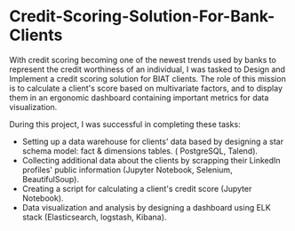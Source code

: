 # Credit-Scoring-Solution-For-Bank-Clients
With credit scoring becoming one of the newest trends used by banks to represent the credit worthiness of an individual, I was tasked to Design and Implement a credit scoring solution for BIAT clients. The role of this mission is to calculate a client's score based on multivariate factors, and to display them in an ergonomic dashboard containing important metrics for data visualization.

During this project, I was successful in completing these tasks:
- Setting up a data warehouse for clients' data based by designing a star schema model: fact & dimensions tables. ( PostgreSQL, Talend).
- Collecting additional data about the clients by scrapping their LinkedIn profiles' public information (Jupyter Notebook, Selenium, BeautifulSoup).
- Creating a script for calculating a client's credit score (Jupyter Notebook).
- Data visualization and analysis by designing a dashboard using ELK stack (Elasticsearch, logstash, Kibana).
